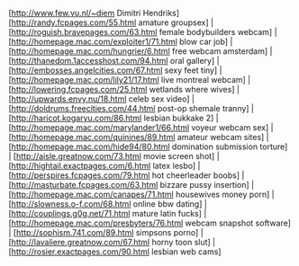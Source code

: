 [http://www.few.vu.nl/~diem Dimitri Hendriks]
 [http://randy.fcpages.com/55.html amature groupsex] | [http://roguish.bravepages.com/63.html female bodybuilders webcam] | [http://homepage.mac.com/exploiter1/71.html blow car job] | [http://homepage.mac.com/hungrier/6.html free webcam amsterdam] | [http://thanedom.1accesshost.com/94.html oral gallery] | [http://embosses.angelcities.com/67.html sexy feet tiny] | [http://homepage.mac.com/lily21/17.html live montreal webcam] | [http://lowering.fcpages.com/25.html wetlands where wives] | [http://upwards.envy.nu/18.html celeb sex video] | [http://doldrums.freecities.com/44.html post-op shemale tranny] | [http://haricot.kogaryu.com/86.html lesbian bukkake 2] | [http://homepage.mac.com/marylander1/66.html voyeur webcam sex] | [http://homepage.mac.com/quinines/89.html amateur webcam sites] | [http://homepage.mac.com/hide94/80.html domination submission torture] | [http://aisle.greatnow.com/73.html movie screen shot] | [http://hightail.exactpages.com/6.html latex lesbo] | [http://perspires.fcpages.com/79.html hot cheerleader boobs] | [http://masturbate.fcpages.com/63.html bizzare pussy insertion] | [http://homepage.mac.com/canapes/71.html housewives money porn] | [http://slowness.o-f.com/68.html online bbw dating] | [http://couplings.g0g.net/71.html mature latin fucks] | [http://homepage.mac.com/presbyters/76.html webcam snapshot software] | [http://sophism.741.com/89.html simpsons porno] | [http://lavaliere.greatnow.com/67.html horny toon slut] | [http://rosier.exactpages.com/90.html lesbian web cams]
